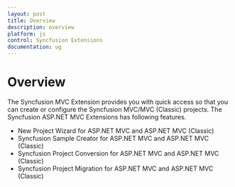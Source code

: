 ```yaml
---
layout: post
title: Overview
description: overview
platform: js
control: Syncfusion Extensions
documentation: ug
---
```


# Overview

The Syncfusion MVC Extension provides you with quick access so that you can create or configure the Syncfusion MVC/MVC (Classic) projects. The Syncfusion ASP.NET MVC Extensions has following features.

* New Project Wizard for ASP.NET MVC and ASP.NET MVC (Classic)
* Syncfusion Sample Creator for ASP.NET MVC and ASP.NET MVC (Classic)
* Syncfusion Project Conversion for ASP.NET MVC and ASP.NET MVC (Classic)
* Syncfusion Project Migration for ASP.NET MVC and ASP.NET MVC (Classic)



